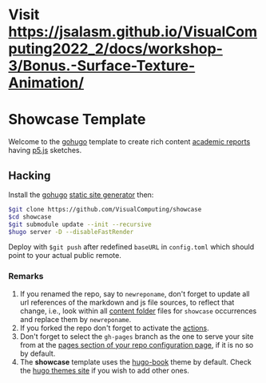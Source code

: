 # Visit https://jsalasm.github.io/VisualComputing2022_2/docs/workshop-3/Bonus.-Surface-Texture-Animation/


# Showcase Template

Welcome to the [gohugo](https://gohugo.io/) template to create rich content [academic reports](https://www.wordy.com/writers-workshop/writing-an-academic-report/) having [p5.js](https://p5js.org/) sketches.

## Hacking

Install the [gohugo](https://gohugo.io/) [static site generator](https://jamstack.org/generators/) then:

```sh
$git clone https://github.com/VisualComputing/showcase
$cd showcase
$git submodule update --init --recursive
$hugo server -D --disableFastRender
```

Deploy with `$git push` after redefined `baseURL` in `config.toml` which should point to your actual public remote.

### Remarks

1. If you renamed the repo, say to `newreponame`, don't forget to update all url references of the markdown and js file sources, to reflect that change, i.e., look within all [content folder](https://github.com/VisualComputing/showcase/tree/main/content) files for `showcase` occurrences and replace them by `newreponame`.
2. If you forked the repo don't forget to activate the [actions](https://github.com/VisualComputing/showcase/actions).
3. Don't forget to select the `gh-pages` branch as the one to serve your site from at the [pages section of your repo configuration page](https://docs.github.com/en/pages/getting-started-with-github-pages/configuring-a-publishing-source-for-your-github-pages-site), if it is no so by default.
4. The **showcase** template uses the [hugo-book](https://github.com/alex-shpak/hugo-book) theme by default. Check the [hugo themes site](https://themes.gohugo.io/) if you wish to add other ones.
